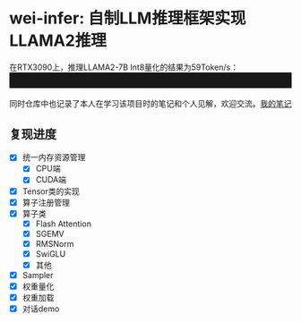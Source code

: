 # wei-infer: 自制LLM推理框架实现LLAMA2推理
在RTX3090上，推理LLAMA2-7B Int8量化的结果为59Token/s：
![chat-7b](note/img/recording.gif)

<!-- 本仓库是本人对于[KuiperLlama](https://github.com/zjhellofss/KuiperLLama)的学习与复现，并尝试加入更多自己的东西，比如Flash Attention/Decoding等，感谢原仓库作者提供如此完善的学习项目。 -->

同时仓库中也记录了本人在学习该项目时的笔记和个人见解，欢迎交流。[我的笔记](./note/00_index.md)

## 复现进度
- [x] 统一内存资源管理
  - [x] CPU端
  - [x] CUDA端
- [x] Tensor类的实现
- [x] 算子注册管理
- [x] 算子类
  - [x] Flash Attention
  - [x] SGEMV
  - [x] RMSNorm
  - [x] SwiGLU
  - [x] 其他
- [x] Sampler
- [x] 权重量化
- [x] 权重加载
- [x] 对话demo